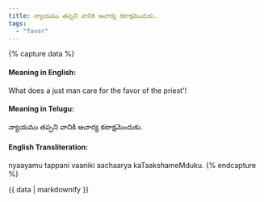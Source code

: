 ```yaml
---
title: న్యాయము తప్పని వానికి ఆచార్య కటాక్షమెందుకు.
tags:
  - "favor"
---
```


{% capture data %}
#### Meaning in English:
What does a just man care for the favor of the priest'!

#### Meaning in Telugu:
న్యాయము తప్పని వానికి ఆచార్య కటాక్షమెందుకు.

#### English Transliteration:
nyaayamu tappani vaaniki aachaarya kaTaakshameMduku.
{% endcapture %}

<div class="notice">{{ data | markdownify }}</div>


